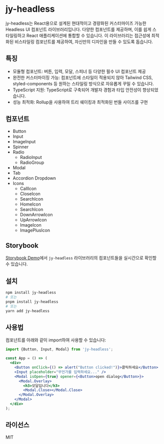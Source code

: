 # jy-headless

jy-headless는 React용으로 설계된 현대적이고 경량화된 커스터마이즈 가능한 Headless UI 컴포넌트 라이브러리입니다. 다양한 컴포넌트를 제공하며, 이를 쉽게 스타일링하고 React 애플리케이션에
통합할 수 있습니다. 이 라이브러리는 접근성에 최적화된 비스타일링 컴포넌트를 제공하여, 자신만의 디자인을 만들 수 있도록 돕습니다.

## 특징
- 모듈형 컴포넌트: 버튼, 입력, 모달, 스피너 등 다양한 필수 UI 컴포넌트 제공
- 완전한 커스터마이징 가능: 컴포넌트에 스타일이 적용되지 않아 Tailwind CSS, styled-components 등 원하는 스타일링 방식으로 자유롭게 꾸밀 수 있습니다.
- TypeScript 지원: TypeScript로 구축되어 개발자 경험과 타입 안전성이 향상되었습니다.
- 성능 최적화: Rollup을 사용하여 트리 쉐이킹과 최적화된 번들 사이즈를 구현


## 컴포넌트
- Button
- Input
- ImageInput
- Spinner 
- Radio
  - RadioInput 
  - RadioGroup 
- Modal 
- Tab 
- Accordion
  Dropdown
- Icons
  - CallIcon
  - CloseIcon
  - SearchIcon
  - HomeIcon
  - SearchIcon
  - DownArrowIcon
  - UpArrowIcon
  - ImageIcon
  - ImagePlusIcon

## Storybook
[Storybook Demo](https://6795bdd4b570ec0f79b87452-vxalvntppc.chromatic.com)에서 `jy-headless` 라이브러리의 컴포넌트들을 실시간으로 확인할 수 있습니다.


## 설치
```bash
npm install jy-headless
# 또는
pnpm install jy-headless
# 또는
yarn add jy-headless
```
## 사용법
컴포넌트를 아래와 같이 import하여 사용할 수 있습니다:
```jsx
import {Button, Input, Modal} from 'jy-headless';

const App = () => (
  <div>
    <Button onClick={() => alert("Button clicked!")}>클릭하세요</Button>
    <Input placeholder="무언가를 입력하세요..." />
    <Modal isOpen={true} opener={<Button>open dialog</Button>}>
      <Modal.Overlay>
        <h3>모달입니다</h3>
        <Modal.Close></Modal.Close>
      </Modal.Overlay>
    </Modal>
  </div>
);

```

## 라이선스
MIT